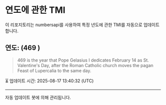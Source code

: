 
# 연도에 관한 TMI

이 리포지토리는 numbersapi를 사용하여 특정 년도에 관한 TMI를 자동으로 업데이트합니다.

## 연도: (469 )
> 469 is the year that Pope Gelasius I dedicates February 14 as St. Valentine's Day, after the Roman Catholic church moves the pagan Feast of Lupercalia to the same day.

⏳ 업데이트 시간: 2025-08-17 13:40:32 (UTC)

---
자동 업데이트 봇에 의해 관리됩니다.
